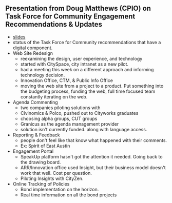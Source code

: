 ## Presentation from Doug Matthews (CPIO) on Task Force for Community Engagement Recommendations & Updates

- [slides](http://www.austintexas.gov/edims/document.cfm?id=271653)
- status of the Task Force for Community recommendations that have a digital component.
- Web Site Redesign
  - reexamining the design, user experience, and technology
  - started with CitySpace, city intranet as a new pilot.
  - had a meeting this week on a different approach and informing technology decision.
  - Innovation Office, CTM, & Public Info Office
  - moving the web site from a project to a product. Put something into the budgeting process, funding the web, full time focused team constantly iterating on the web.
- Agenda Commenting
  - two companies piloting solutions with
  - Civinomics & Polco, pushed out to Cityworks graduates
  - choosing alpha groups, CUT groups
  - Granicus as the agenda management provider
  - solution isn't currently funded. along with language access.
- Reporting & Feedback
  - people don't feel like that know what happened with their comments.
  - Ex: Spirit of East Austin
- Engagement Portal
  - SpeakUp platform hasn't got the attention it needed. Going back to the drawing board.
  - ARR/Innovation office used Insight, but their business model doesn't work that well. Cost per question.
  - Piloting Insights with CityZen.
- Online Tracking of Policies
  - Bond implementation on the horizon.
  - Real time information on all the bond projects
